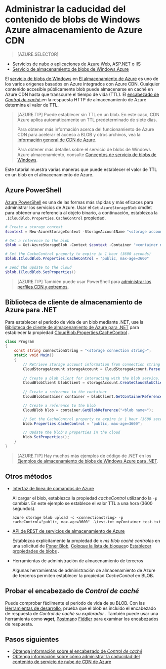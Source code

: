 <properties
 pageTitle="Administrar la caducidad del contenido de blobs de Windows Azure almacenamiento de Azure CDN | Microsoft Azure"
 description="Obtenga información sobre las opciones para controlar time to live para blobs de Azure CDN almacenamiento en caché."
 services="cdn"
 documentationCenter=""
 authors="camsoper"
 manager="erikre"
 editor=""/>
<tags
 ms.service="cdn"
 ms.workload="media"
 ms.tgt_pltfrm="na"
 ms.devlang="multiple"
 ms.topic="article"
 ms.date="09/15/2016"
 ms.author="casoper"/>


# <a name="manage-expiration-of-azure-storage-blob-content-in-azure-cdn"></a>Administrar la caducidad del contenido de blobs de Windows Azure almacenamiento de Azure CDN

> [AZURE.SELECTOR]
- [Servicios de nube o aplicaciones de Azure Web, ASP.NET o IIS](cdn-manage-expiration-of-cloud-service-content.md)
- [Servicio de almacenamiento de blobs de Windows Azure](cdn-manage-expiration-of-blob-content.md)

El [servicio de blobs de Windows](../storage/storage-introduction.md#blob-storage) en [El almacenamiento de Azure](../storage/storage-introduction.md) es uno de los varios orígenes basados en Azure integrados con Azure CDN.  Cualquier contenido accesible públicamente blob puede almacenarse en caché en Azure CDN hasta que transcurre el tiempo de vida (TTL).  El [encabezado de *Control de caché* ](http://www.w3.org/Protocols/rfc2616/rfc2616-sec14.html#sec14.9) en la respuesta HTTP de almacenamiento de Azure determina el valor de TTL.

>[AZURE.TIP] Puede establecer sin TTL en un blob.  En este caso, CDN Azure aplica automáticamente un TTL predeterminado de siete días.
>
>Para obtener más información acerca del funcionamiento de Azure CDN para acelerar el acceso a BLOB y otros archivos, vea la [Información general de CDN de Azure](./cdn-overview.md).
>
>Para obtener más detalles sobre el servicio de blobs de Windows Azure almacenamiento, consulte [Conceptos de servicio de blobs de Windows](https://msdn.microsoft.com/library/dd179376.aspx). 

Este tutorial muestra varias maneras que puede establecer el valor de TTL en un blob en el almacenamiento de Azure.  

## <a name="azure-powershell"></a>Azure PowerShell

[Azure PowerShell](../powershell-install-configure.md) es una de las formas más rápidas y más eficaces para administrar los servicios de Azure.  Usar el `Get-AzureStorageBlob` cmdlet para obtener una referencia al objeto binario, a continuación, establezca la `.ICloudBlob.Properties.CacheControl` propiedad. 

```powershell
# Create a storage context
$context = New-AzureStorageContext -StorageAccountName "<storage account name>" -StorageAccountKey "<storage account key>"

# Get a reference to the blob
$blob = Get-AzureStorageBlob -Context $context -Container "<container name>" -Blob "<blob name>"

# Set the CacheControl property to expire in 1 hour (3600 seconds)
$blob.ICloudBlob.Properties.CacheControl = "public, max-age=3600"

# Send the update to the cloud
$blob.ICloudBlob.SetProperties()
```

>[AZURE.TIP] También puede usar PowerShell para [administrar los perfiles CDN y extremos](./cdn-manage-powershell.md).

## <a name="azure-storage-client-library-for-net"></a>Biblioteca de cliente de almacenamiento de Azure para .NET

Para establecer el período de vida de un blob mediante .NET, use la [Biblioteca de cliente de almacenamiento de Azure para .NET](../storage/storage-dotnet-how-to-use-blobs.md) para establecer la propiedad [CloudBlob.Properties.CacheControl](https://msdn.microsoft.com/library/microsoft.windowsazure.storage.blob.blobproperties.cachecontrol.aspx) .

```csharp
class Program
{
    const string connectionString = "<storage connection string>";
    static void Main()
    {
        // Retrieve storage account information from connection string
        CloudStorageAccount storageAccount = CloudStorageAccount.Parse(connectionString);
        
        // Create a blob client for interacting with the blob service.
        CloudBlobClient blobClient = storageAccount.CreateCloudBlobClient();
        
        // Create a reference to the container
        CloudBlobContainer container = blobClient.GetContainerReference("<container name>");

        // Create a reference to the blob
        CloudBlob blob = container.GetBlobReference("<blob name>");

        // Set the CacheControl property to expire in 1 hour (3600 seconds)
        blob.Properties.CacheControl = "public, max-age=3600";

        // Update the blob's properties in the cloud
        blob.SetProperties();
    }
}
```

>[AZURE.TIP] Hay muchos más ejemplos de código de .NET en los [Ejemplos de almacenamiento de blobs de Windows Azure para .NET](https://azure.microsoft.com/documentation/samples/storage-blob-dotnet-getting-started/).

## <a name="other-methods"></a>Otros métodos

- [Interfaz de línea de comandos de Azure](../xplat-cli-install.md)

    Al cargar el blob, establezca la propiedad *cacheControl* utilizando la `-p` cambiar.  En este ejemplo se establece el valor TTL a una hora (3600 segundos).

    ```text
    azure storage blob upload -c <connectionstring> -p cacheControl="public, max-age=3600" .\test.txt myContainer test.txt
    ```

- [API de REST de servicios de almacenamiento de Azure](https://msdn.microsoft.com/library/azure/dd179355.aspx)

    Establezca explícitamente la propiedad de *x ms blob caché controles* en una solicitud de [Poner Blob](https://msdn.microsoft.com/en-us/library/azure/dd179451.aspx), [Coloque la lista de bloques](https://msdn.microsoft.com/en-us/library/azure/dd179467.aspx)o [Establecer propiedades de blobs](https://msdn.microsoft.com/library/azure/ee691966.aspx) .

- Herramientas de administración de almacenamiento de terceros

    Algunas herramientas de administración de almacenamiento de Azure de terceros permiten establecer la propiedad *CacheControl* en BLOB. 

## <a name="testing-the-cache-control-header"></a>Probar el encabezado de *Control de caché*

Puede comprobar fácilmente el período de vida de su BLOB.  Con las [Herramientas de desarrollo](https://developer.microsoft.com/microsoft-edge/platform/documentation/f12-devtools-guide/), prueba que el blob es incluido el encabezado de respuesta de *Control de caché su explorador* .  También puede usar una herramienta como **wget**, [Postman](https://www.getpostman.com/)o [Fiddler](http://www.telerik.com/fiddler) para examinar los encabezados de respuesta.

## <a name="next-steps"></a>Pasos siguientes

- [Obtenga información sobre el encabezado de *Control de caché*](http://www.w3.org/Protocols/rfc2616/rfc2616-sec14.html#sec14.9)
- [Obtenga información sobre cómo administrar la caducidad del contenido de servicio de nube de CDN de Azure](./cdn-manage-expiration-of-cloud-service-content.md)

